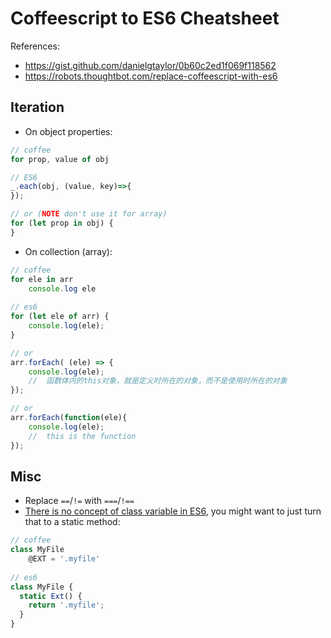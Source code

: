 # Coffeescript to ES6 Cheatsheet

References:
- https://gist.github.com/danielgtaylor/0b60c2ed1f069f118562
- https://robots.thoughtbot.com/replace-coffeescript-with-es6

## Iteration

- On object properties:

```js
// coffee
for prop, value of obj

// ES6
_.each(obj, (value, key)=>{
});

// or (NOTE don't use it for array)
for (let prop in obj) {
}
```

- On collection (array):

```js
// coffee
for ele in arr
    console.log ele
    
// es6
for (let ele of arr) {
    console.log(ele);
}

// or
arr.forEach( (ele) => {
    console.log(ele);
    //  函数体内的this对象，就是定义时所在的对象，而不是使用时所在的对象
});

// or
arr.forEach(function(ele){
    console.log(ele);
    //  this is the function
});
```

## Misc
- Replace `==`/`!=` with `===`/`!==`
- [There is no concept of class variable in ES6](http://stackoverflow.com/questions/22528967/es6-class-variable-alternatives), you might want to just turn that to a static method:

```js
// coffee
class MyFile
    @EXT = '.myfile'
    
// es6
class MyFile {
  static Ext() {
    return '.myfile';
  }
}
```